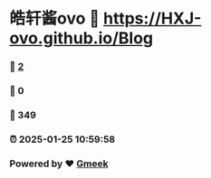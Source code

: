 # 皓轩酱ovo :link: https://HXJ-ovo.github.io/Blog 
### :page_facing_up: [2](https://HXJ-ovo.github.io/Blog/tag.html) 
### :speech_balloon: 0 
### :hibiscus: 349 
### :alarm_clock: 2025-01-25 10:59:58 
### Powered by :heart: [Gmeek](https://github.com/Meekdai/Gmeek)
